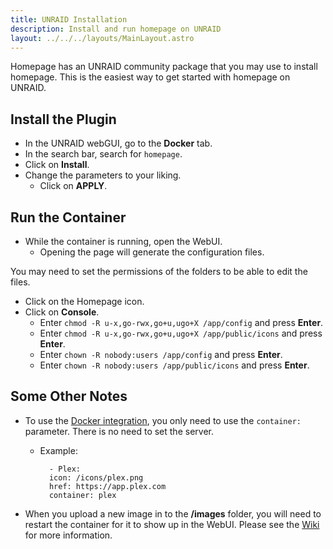 ```yaml
---
title: UNRAID Installation
description: Install and run homepage on UNRAID
layout: ../../../layouts/MainLayout.astro
---
```


Homepage has an UNRAID community package that you may use to install homepage. This is the easiest way to get started with homepage on UNRAID.

## Install the Plugin

- In the UNRAID webGUI, go to the **Docker** tab.
- In the search bar, search for `homepage`.
- Click on **Install**.
- Change the parameters to your liking.
  - Click on **APPLY**.

## Run the Container

- While the container is running, open the WebUI.
  - Opening the page will generate the configuration files.

You may need to set the permissions of the folders to be able to edit the files.

- Click on the Homepage icon.
- Click on **Console**.
  - Enter `chmod -R u-x,go-rwx,go+u,ugo+X /app/config` and press **Enter**.
  - Enter `chmod -R u-x,go-rwx,go+u,ugo+X /app/public/icons` and press **Enter**.
  - Enter `chown -R nobody:users /app/config` and press **Enter**.
  - Enter `chown -R nobody:users /app/public/icons` and press **Enter**.

## Some Other Notes

- To use the [Docker integration](https://github.com/benphelps/homepage/wiki/Docker-Integration), you only need to use the `container:` parameter. There is no need to set the server.

  - Example:

    ```
      - Plex:
      icon: /icons/plex.png
      href: https://app.plex.com
      container: plex
    ```

- When you upload a new image in to the **/images** folder, you will need to restart the container for it to show up in the WebUI. Please see the [Wiki](https://github.com/benphelps/homepage/wiki/Services#icons) for more information.
